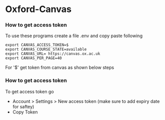 # Oxford-Canvas



### How to get access token

To use these programs create a file .env and copy paste following
```
export CANVAS_ACCESS_TOKEN=$
export CANVAS_COURSE_STATE=available
export CANVAS_URL= https://canvas.ox.ac.uk
export CANVAS_PER_PAGE=40
```

For '$' get token from canvas as shown below steps




### How to get access token


To get access token go 
- Account > Settings > New access token (make sure to add expiry date for saftey)
- Copy Token
